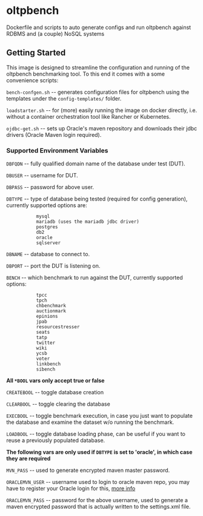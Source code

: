 # oltpbench
Dockerfile and scripts to auto generate configs and run oltpbench against RDBMS and (a couple) NoSQL systems

## Getting Started

This image is designed to streamline the configuration and running of the oltpbench benchmarking tool. To this end it comes with a some convenience scripts: 

`bench-confgen.sh` -- generates configuration files for oltpbench using the templates under the `config-templates/` folder.

`loadstarter.sh` -- for (more) easily running the image on docker directly, i.e. without a container orchestration tool like Rancher or Kubernetes.

`ojdbc-get.sh` -- sets up Oracle's maven repository and downloads their jdbc drivers (Oracle Maven login required).


### Supported Environment Variables

`DBFQDN` -- fully qualified domain name of the database under test (DUT).

`DBUSER` -- username for DUT.

`DBPASS` -- password for above user.

`DBTYPE` -- type of database being tested (required for config generation), currently supported options are:

```
           mysql
           mariadb (uses the mariadb jdbc driver)
           postgres
           db2
           oracle
           sqlserver
```

`DBNAME` -- database to connect to.

`DBPORT` -- port the DUT is listening on.

`BENCH` -- which benchmark to run against the DUT, currently supported options:

```
           tpcc
           tpch
           chbenchmark
           auctionmark
           epinions
           jpab
           resourcestresser
           seats
           tatp
           twitter
           wiki
           ycsb
           voter
           linkbench
           sibench
```

**All `*BOOL` vars only accept true or false**

`CREATEBOOL` -- toggle database creation

`CLEARBOOL` -- toggle clearing the database

`EXECBOOL` -- toggle benchmark execution, in case you just want to populate the database and examine the dataset w/o running the benchmark.

`LOADBOOL` -- toggle database loading phase, can be useful if you want to reuse a previously populated database.

**The following vars are only used if `DBTYPE` is set to 'oracle', in which case they are required**

`MVN_PASS` -- used to generate encrypted maven master password.

`ORACLEMVN_USER` -- username used to login to oracle maven repo, you may have to register your Oracle login for this, [more info](http://www.oracle.com/webfolder/application/maven/index.html)

`ORACLEMVN_PASS` -- password for the above username, used to generate a maven encrypted password that is actually written to the settings.xml file. 


